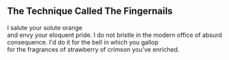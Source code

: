 The Technique Called The Fingernails
------------------------------------
I salute your solute orange  
and envy your eloquent pride. I do not bristle in the modern office of absurd consequence. I'd do it for the bell in which you gallop  
for the fragrances of strawberry of crimson you've enriched.  
